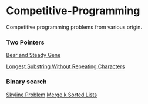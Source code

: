 # Competitive-Programming
Competitive programming problems from various origin.

### Two Pointers
[Bear and Steady Gene](https://github.com/Michael98Liu/Competitive-Programming/blob/master/bear_and_steady_gene.cpp)

[Longest Substring Without Repeating Characters](https://github.com/Michael98Liu/Competitive-Programming/blob/master/longest_substring_without_repeating_characters.cpp)


### Binary search
[Skyline Problem](https://github.com/Michael98Liu/Competitive-Programming/blob/master/leetcode218_the_skyline_problem.py)
[Merge k Sorted Lists](https://github.com/Michael98Liu/Competitive-Programming/blob/master/leetcode23_merge_k_sorted_lists.py)
